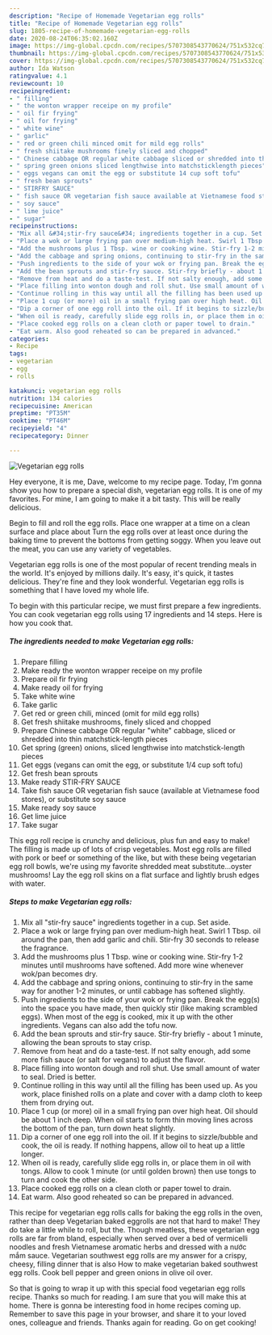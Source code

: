 ```yaml
---
description: "Recipe of Homemade Vegetarian egg rolls"
title: "Recipe of Homemade Vegetarian egg rolls"
slug: 1805-recipe-of-homemade-vegetarian-egg-rolls
date: 2020-08-24T06:35:02.160Z
image: https://img-global.cpcdn.com/recipes/5707308543770624/751x532cq70/vegetarian-egg-rolls-recipe-main-photo.jpg
thumbnail: https://img-global.cpcdn.com/recipes/5707308543770624/751x532cq70/vegetarian-egg-rolls-recipe-main-photo.jpg
cover: https://img-global.cpcdn.com/recipes/5707308543770624/751x532cq70/vegetarian-egg-rolls-recipe-main-photo.jpg
author: Ida Watson
ratingvalue: 4.1
reviewcount: 10
recipeingredient:
- " filling"
- " the wonton wrapper receipe on my profile"
- " oil fir frying"
- " oil for frying"
- " white wine"
- " garlic"
- " red or green chili minced omit for mild egg rolls"
- " fresh shiitake mushrooms finely sliced and chopped"
- " Chinese cabbage OR regular white cabbage sliced or shredded into thin matchsticklength pieces"
- " spring green onions sliced lengthwise into matchsticklength pieces"
- " eggs vegans can omit the egg or substitute 14 cup soft tofu"
- " fresh bean sprouts"
- " STIRFRY SAUCE"
- " fish sauce OR vegetarian fish sauce available at Vietnamese food stores or substitute soy sauce"
- " soy sauce"
- " lime juice"
- " sugar"
recipeinstructions:
- "Mix all &#34;stir-fry sauce&#34; ingredients together in a cup. Set aside."
- "Place a wok or large frying pan over medium-high heat. Swirl 1 Tbsp. oil around the pan, then add garlic and chili. Stir-fry 30 seconds to release the fragrance."
- "Add the mushrooms plus 1 Tbsp. wine or cooking wine. Stir-fry 1-2 minutes until mushrooms have softened. Add more wine whenever wok/pan becomes dry."
- "Add the cabbage and spring onions, continuing to stir-fry in the same way for another 1-2 minutes, or until cabbage has softened slightly."
- "Push ingredients to the side of your wok or frying pan. Break the egg(s) into the space you have made, then quickly stir (like making scrambled eggs). When most of the egg is cooked, mix it up with the other ingredients. Vegans can also add the tofu now."
- "Add the bean sprouts and stir-fry sauce. Stir-fry briefly - about 1 minute, allowing the bean sprouts to stay crisp."
- "Remove from heat and do a taste-test. If not salty enough, add some more fish sauce (or salt for vegans) to adjust the flavor."
- "Place filling into wonton dough and roll shut. Use small amount of water to seal. Dried is better."
- "Continue rolling in this way until all the filling has been used up. As you work, place finished rolls on a plate and cover with a damp cloth to keep them from drying out."
- "Place 1 cup (or more) oil in a small frying pan over high heat. Oil should be about 1 inch deep. When oil starts to form thin moving lines across the bottom of the pan, turn down heat slightly."
- "Dip a corner of one egg roll into the oil. If it begins to sizzle/bubble and cook, the oil is ready. If nothing happens, allow oil to heat up a little longer."
- "When oil is ready, carefully slide egg rolls in, or place them in oil with tongs. Allow to cook 1 minute (or until golden brown) then use tongs to turn and cook the other side."
- "Place cooked egg rolls on a clean cloth or paper towel to drain."
- "Eat warm. Also good reheated so can be prepared in advanced."
categories:
- Recipe
tags:
- vegetarian
- egg
- rolls

katakunci: vegetarian egg rolls 
nutrition: 134 calories
recipecuisine: American
preptime: "PT35M"
cooktime: "PT46M"
recipeyield: "4"
recipecategory: Dinner

---
```



![Vegetarian egg rolls](https://img-global.cpcdn.com/recipes/5707308543770624/751x532cq70/vegetarian-egg-rolls-recipe-main-photo.jpg)

Hey everyone, it is me, Dave, welcome to my recipe page. Today, I'm gonna show you how to prepare a special dish, vegetarian egg rolls. It is one of my favorites. For mine, I am going to make it a bit tasty. This will be really delicious.

Begin to fill and roll the egg rolls. Place one wrapper at a time on a clean surface and place about Turn the egg rolls over at least once during the baking time to prevent the bottoms from getting soggy. When you leave out the meat, you can use any variety of vegetables.

Vegetarian egg rolls is one of the most popular of recent trending meals in the world. It's enjoyed by millions daily. It's easy, it's quick, it tastes delicious. They're fine and they look wonderful. Vegetarian egg rolls is something that I have loved my whole life.


To begin with this particular recipe, we must first prepare a few ingredients. You can cook vegetarian egg rolls using 17 ingredients and 14 steps. Here is how you cook that.

<!--inarticleads1-->

##### The ingredients needed to make Vegetarian egg rolls:

1. Prepare  filling
1. Make ready  the wonton wrapper receipe on my profile
1. Prepare  oil fir frying
1. Make ready  oil for frying
1. Take  white wine
1. Take  garlic
1. Get  red or green chili, minced (omit for mild egg rolls)
1. Get  fresh shiitake mushrooms, finely sliced and chopped
1. Prepare  Chinese cabbage OR regular &#34;white&#34; cabbage, sliced or shredded into thin matchstick-length pieces
1. Get  spring (green) onions, sliced lengthwise into matchstick-length pieces
1. Get  eggs (vegans can omit the egg, or substitute 1/4 cup soft tofu)
1. Get  fresh bean sprouts
1. Make ready  STIR-FRY SAUCE
1. Take  fish sauce OR vegetarian fish sauce (available at Vietnamese food stores), or substitute soy sauce
1. Make ready  soy sauce
1. Get  lime juice
1. Take  sugar


This egg roll recipe is crunchy and delicious, plus fun and easy to make! The filling is made up of lots of crisp vegetables. Most egg rolls are filled with pork or beef or something of the like, but with these being vegetarian egg roll bowls, we&#39;re using my favorite shredded meat substitute…oyster mushrooms! Lay the egg roll skins on a flat surface and lightly brush edges with water. 

<!--inarticleads2-->

##### Steps to make Vegetarian egg rolls:

1. Mix all &#34;stir-fry sauce&#34; ingredients together in a cup. Set aside.
1. Place a wok or large frying pan over medium-high heat. Swirl 1 Tbsp. oil around the pan, then add garlic and chili. Stir-fry 30 seconds to release the fragrance.
1. Add the mushrooms plus 1 Tbsp. wine or cooking wine. Stir-fry 1-2 minutes until mushrooms have softened. Add more wine whenever wok/pan becomes dry.
1. Add the cabbage and spring onions, continuing to stir-fry in the same way for another 1-2 minutes, or until cabbage has softened slightly.
1. Push ingredients to the side of your wok or frying pan. Break the egg(s) into the space you have made, then quickly stir (like making scrambled eggs). When most of the egg is cooked, mix it up with the other ingredients. Vegans can also add the tofu now.
1. Add the bean sprouts and stir-fry sauce. Stir-fry briefly - about 1 minute, allowing the bean sprouts to stay crisp.
1. Remove from heat and do a taste-test. If not salty enough, add some more fish sauce (or salt for vegans) to adjust the flavor.
1. Place filling into wonton dough and roll shut. Use small amount of water to seal. Dried is better.
1. Continue rolling in this way until all the filling has been used up. As you work, place finished rolls on a plate and cover with a damp cloth to keep them from drying out.
1. Place 1 cup (or more) oil in a small frying pan over high heat. Oil should be about 1 inch deep. When oil starts to form thin moving lines across the bottom of the pan, turn down heat slightly.
1. Dip a corner of one egg roll into the oil. If it begins to sizzle/bubble and cook, the oil is ready. If nothing happens, allow oil to heat up a little longer.
1. When oil is ready, carefully slide egg rolls in, or place them in oil with tongs. Allow to cook 1 minute (or until golden brown) then use tongs to turn and cook the other side.
1. Place cooked egg rolls on a clean cloth or paper towel to drain.
1. Eat warm. Also good reheated so can be prepared in advanced.


This recipe for vegetarian egg rolls calls for baking the egg rolls in the oven, rather than deep Vegetarian baked eggrolls are not that hard to make! They do take a little while to roll, but the. Though meatless, these vegetarian egg rolls are far from bland, especially when served over a bed of vermicelli noodles and fresh Vietnamese aromatic herbs and dressed with a nước mắm sauce. Vegetarian southwest egg rolls are my answer for a crispy, cheesy, filling dinner that is also How to make vegetarian baked southwest egg rolls. Cook bell pepper and green onions in olive oil over. 

So that is going to wrap it up with this special food vegetarian egg rolls recipe. Thanks so much for reading. I am sure that you will make this at home. There is gonna be interesting food in home recipes coming up. Remember to save this page in your browser, and share it to your loved ones, colleague and friends. Thanks again for reading. Go on get cooking!
